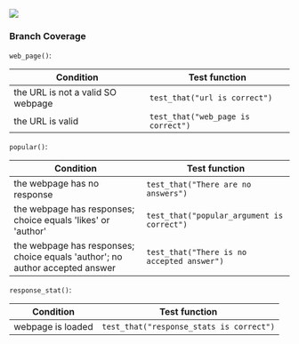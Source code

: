 ![](test_result.png)

### Branch Coverage    

`web_page()`:      

| Condition | Test function |
| --- | -------- |
| the URL is not a valid SO webpage | `test_that("url is correct")` |  
| the URL is valid | `test_that("web_page is correct")` |

`popular()`:   

| Condition | Test function |
| --- | -------- |
| the webpage has no response | `test_that("There are no answers")` |  
| the webpage has responses; choice equals 'likes' or 'author' | `test_that("popular_argument is correct")` |  
| the webpage has responses; choice equals 'author'; no author accepted answer | `test_that("There is no accepted answer")` | 


`response_stat()`:    

| Condition | Test function |
| --- | -------- |
| webpage is loaded | `test_that("response_stats is correct")` |  
